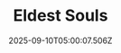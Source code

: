 ---
title: "Eldest Souls"
id: 1108590
date: 2025-09-10T05:00:07.506Z
link: games/steam/recent/eldest-souls
image: http://media.steampowered.com/steamcommunity/public/images/apps/1108590/415972b4704c3a976ad04e502ecedc0fad54fbb7.jpg
playtime_2weeks: 12
playtime_forever: 12
playtime_windows_forever: 0
playtime_mac_forever: 0
playtime_linux_forever: 12
playtime_deck_forever: 12
---